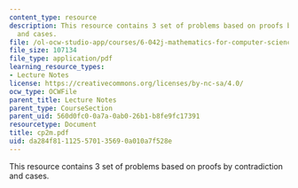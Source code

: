 ```yaml
---
content_type: resource
description: This resource contains 3 set of problems based on proofs by contradiction
  and cases.
file: /ol-ocw-studio-app/courses/6-042j-mathematics-for-computer-science-fall-2005/da284f811125570135690a010a7f528e_cp2m.pdf
file_size: 107134
file_type: application/pdf
learning_resource_types:
- Lecture Notes
license: https://creativecommons.org/licenses/by-nc-sa/4.0/
ocw_type: OCWFile
parent_title: Lecture Notes
parent_type: CourseSection
parent_uid: 560d0fc0-0a7a-0ab0-26b1-b8fe9fc17391
resourcetype: Document
title: cp2m.pdf
uid: da284f81-1125-5701-3569-0a010a7f528e
---
```

This resource contains 3 set of problems based on proofs by contradiction and cases.